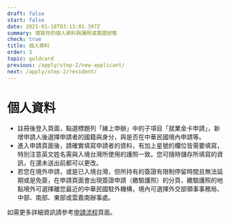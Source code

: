 ```yaml
---
draft: false
start: false
date: 2021-01-18T03:13:01.397Z
summary: 填寫你的個人資料與護照或簽證狀態
check: true
title: 個人資料
order: 3
topic: goldcard
previous: /apply/step-2/new-applicant/
next: /apply/step-2/resident/
---
```

# 個人資料

* 註冊後登入頁面，點選標題列「線上申辦」中的子項目「就業金卡申請」，新增申請人後選擇申請者的國籍與身分，與是否在中華民國境內申請等。
* 進入申請頁面後，請確實填寫申請者的資料，有加上星號的欄位皆需要填寫，特別注意英文姓名需與入境台灣所使用的護照一致。您可隨時儲存所填寫的資訊，在還未送出前都可以更改。
* 若您在境外申請，或是已入境台灣，但所持有的簽證有限制停留時間且無法延期或是免簽，在申請頁面會出現簽證申請（繳驗護照）的分頁，繳驗護照的地點境外可選擇離您最近的中華民國駐外機構，境內可選擇外交部領事事務局、中部、南部、東部或雲嘉南辦事處。

如需更多詳細資訊請參考[申請流程](https://goldcard.nat.gov.tw/zh/application/)頁面。